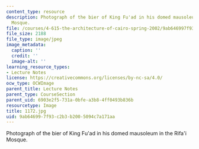 ```yaml
---
content_type: resource
description: Photograph of the bier of King Fu'ad in his domed mausoleum in the Rifa'i
  Mosque.
file: /courses/4-615-the-architecture-of-cairo-spring-2002/9ab646997f93c2b3b2005094c7a171aa_1172.jpg
file_size: 2188
file_type: image/jpeg
image_metadata:
  caption: ''
  credit: ''
  image-alt: ''
learning_resource_types:
- Lecture Notes
license: https://creativecommons.org/licenses/by-nc-sa/4.0/
ocw_type: OCWImage
parent_title: Lecture Notes
parent_type: CourseSection
parent_uid: 6903e2f5-731a-0bfe-a3b8-4ff0493b836b
resourcetype: Image
title: 1172.jpg
uid: 9ab64699-7f93-c2b3-b200-5094c7a171aa
---
```

Photograph of the bier of King Fu'ad in his domed mausoleum in the Rifa'i Mosque.